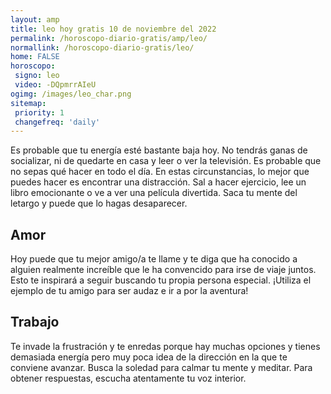 ```yaml
---
layout: amp
title: leo hoy gratis 10 de noviembre del 2022 
permalink: /horoscopo-diario-gratis/amp/leo/
normallink: /horoscopo-diario-gratis/leo/
home: FALSE
horoscopo:
 signo: leo
 video: -DQpmrrAIeU
ogimg: /images/leo_char.png
sitemap:
 priority: 1
 changefreq: 'daily'
---
```



Es probable que tu energía esté bastante baja hoy. No tendrás ganas de socializar, ni de quedarte en casa y leer o ver la televisión. Es probable que no sepas qué hacer en todo el día. En estas circunstancias, lo mejor que puedes hacer es encontrar una distracción. Sal a hacer ejercicio, lee un libro emocionante o ve a ver una película divertida. Saca tu mente del letargo y puede que lo hagas desaparecer.

## Amor

Hoy puede que tu mejor amigo/a te llame y te diga que ha conocido a alguien realmente increíble que le ha convencido para irse de viaje juntos. Esto te inspirará a seguir buscando tu propia persona especial. ¡Utiliza el ejemplo de tu amigo para ser audaz e ir a por la aventura!

## Trabajo

Te invade la frustración y te enredas porque hay muchas opciones y tienes demasiada energía pero muy poca idea de la dirección en la que te conviene avanzar. Busca la soledad para calmar tu mente y meditar. Para obtener respuestas, escucha atentamente tu voz interior.